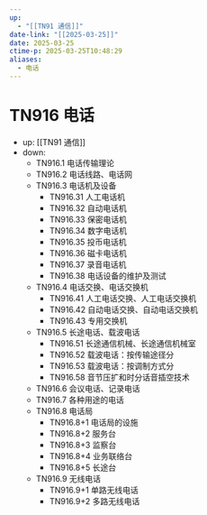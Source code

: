 ```yaml
---
up:
  - "[[TN91 通信]]"
date-link: "[[2025-03-25]]"
date: 2025-03-25
ctime-p: 2025-03-25T10:48:29
aliases:
  - 电话
---
```


# TN916 电话

- up: [[TN91 通信]]
- down:	
	- TN916.1 电话传输理论
	- TN916.2 电话线路、电话网
	- TN916.3 电话机及设备
		- TN916.31 人工电话机
		- TN916.32 自动电话机
		- TN916.33 保密电话机
		- TN916.34 数字电话机
		- TN916.35 投币电话机
		- TN916.36 磁卡电话机
		- TN916.37 录音电话机
		- TN916.38 电话设备的维护及测试
	- TN916.4 电话交换、电话交换机
		- TN916.41 人工电话交换、人工电话交换机
		- TN916.42 自动电话交换、自动电话交换机
		- TN916.43 专用交换机
	- TN916.5 长途电话、载波电话
		- TN916.51 长途通信机械、长途通信机械室
		- TN916.52 载波电话：按传输途径分
		- TN916.53 载波电话：按调制方式分
		- TN916.58 音节压扩和时分话音插空技术
	- TN916.6 会议电话、记录电话
	- TN916.7 各种用途的电话
	- TN916.8 电话局
		- TN916.8+1 电话局的设施
		- TN916.8+2 服务台
		- TN916.8+3 监察台
		- TN916.8+4 业务联络台
		- TN916.8+5 长途台
	- TN916.9 无线电话
		- TN916.9+1 单路无线电话
		- TN916.9+2 多路无线电话
	
